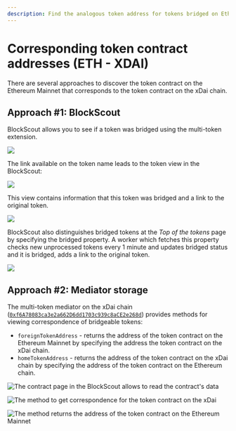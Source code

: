 ```yaml
---
description: Find the analogous token address for tokens bridged on Ethereum and xDai
---
```


# Corresponding token contract addresses (ETH - XDAI)

There are several approaches to discover the token contract on the Ethereum Mainnet that corresponds to the token contract on the xDai chain.

## Approach #1: BlockScout

BlockScout allows you to see if a token was bridged using the multi-token extension.

![](</img/specs/bridges/image-67.png>)

The link available on the token name leads to the token view in the BlockScout:

![](</img/specs/bridges/image-68.png>)

This view contains information that this token was bridged and a link to the original token.

![](</img/specs/bridges/image-84.png>)

BlockScout also distinguishes bridged tokens at the _Top of the tokens_ page by specifying the bridged property. A worker which fetches this property checks new unprocessed tokens every 1 minute and updates bridged status and it is bridged, adds a link to the original token.

![](</img/specs/bridges/image-2-1.png>)

## Approach #2: Mediator storage

The multi-token mediator on the xDai chain ([`0xf6A78083ca3e2a662D6dd1703c939c8aCE2e268d`](https://blockscout.com/xdai/mainnet/address/0xf6A78083ca3e2a662D6dd1703c939c8aCE2e268d)) provides methods for viewing correspondence of bridgeable tokens:

* `foreignTokenAddress` - returns the address of the token contract on the Ethereum Mainnet by specifying the address the token contract on the xDai chain.
* `homeTokenAddress` - returns the address of the token contract on the xDai chain by specifying the address of the token contract on the Ethereum chain.

![The contract page in the BlockScout allows to read the contract's data](</img/specs/bridges/image-85.png>)

![The method to get correspondence for the token contract on the xDai](</img/specs/bridges/image-86.png>)

![The method returns the address of the token contract on the Ethereum Mainnet](</img/specs/bridges/image-87.png>)
